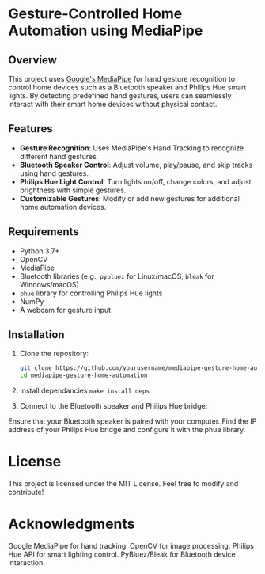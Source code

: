 # Gesture-Controlled Home Automation using MediaPipe

## Overview
This project uses [Google's MediaPipe](https://developers.google.com/mediapipe) for hand gesture recognition to control home devices such as a Bluetooth speaker and Philips Hue smart lights. By detecting predefined hand gestures, users can seamlessly interact with their smart home devices without physical contact.

## Features
- **Gesture Recognition**: Uses MediaPipe's Hand Tracking to recognize different hand gestures.
- **Bluetooth Speaker Control**: Adjust volume, play/pause, and skip tracks using hand gestures.
- **Philips Hue Light Control**: Turn lights on/off, change colors, and adjust brightness with simple gestures.
- **Customizable Gestures**: Modify or add new gestures for additional home automation devices.

## Requirements
- Python 3.7+
- OpenCV
- MediaPipe
- Bluetooth libraries (e.g., `pybluez` for Linux/macOS, `bleak` for Windows/macOS)
- `phue` library for controlling Philips Hue lights
- NumPy
- A webcam for gesture input

## Installation
1. Clone the repository:
   ```sh
   git clone https://github.com/yourusername/mediapipe-gesture-home-automation.git
   cd mediapipe-gesture-home-automation

2. Install dependancies
```make install deps```

3. Connect to the Bluetooth speaker and Philips Hue bridge:

Ensure that your Bluetooth speaker is paired with your computer.
Find the IP address of your Philips Hue bridge and configure it with the phue library.


# License
This project is licensed under the MIT License. Feel free to modify and contribute!

# Acknowledgments
Google MediaPipe for hand tracking.
OpenCV for image processing.
Philips Hue API for smart lighting control.
PyBluez/Bleak for Bluetooth device interaction.